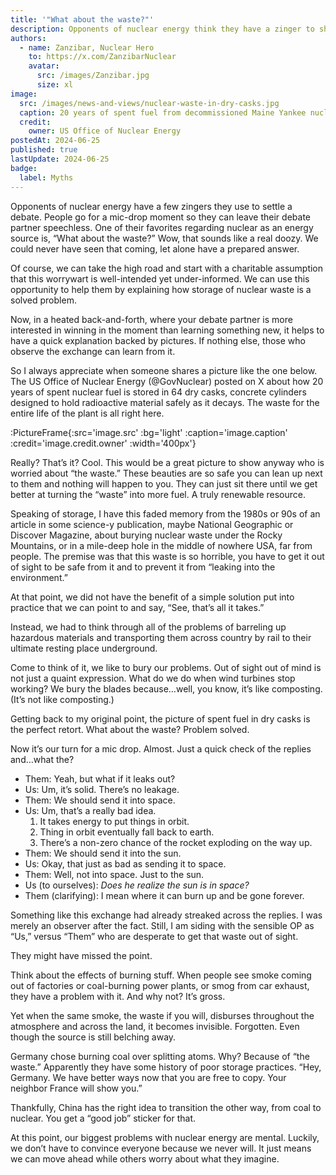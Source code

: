 ```yaml
---
title: '"What about the waste?"'
description: Opponents of nuclear energy think they have a zinger to shut it down. Educate yourself to avoid their trap.
authors:
  - name: Zanzibar, Nuclear Hero
    to: https://x.com/ZanzibarNuclear
    avatar:
      src: /images/Zanzibar.jpg
      size: xl
image:
  src: /images/news-and-views/nuclear-waste-in-dry-casks.jpg
  caption: 20 years of spent fuel from decommissioned Maine Yankee nuclear plant.
  credit:
    owner: US Office of Nuclear Energy
postedAt: 2024-06-25
published: true
lastUpdate: 2024-06-25
badge:
  label: Myths
---
```


Opponents of nuclear energy have a few zingers they use to settle a debate. People go for a mic-drop moment so they can leave their debate partner speechless. One of their favorites regarding nuclear as an energy source is, “What about the waste?” Wow, that sounds like a real doozy. We could never have seen that coming, let alone have a prepared answer.

Of course, we can take the high road and start with a charitable assumption that this worrywart is well-intended yet under-informed. We can use this opportunity to help them by explaining how storage of nuclear waste is a solved problem.

Now, in a heated back-and-forth, where your debate partner is more interested in winning in the moment than learning something new, it helps to have a quick explanation backed by pictures. If nothing else, those who observe the exchange can learn from it.

So I always appreciate when someone shares a picture like the one below. The US Office of Nuclear Energy (@GovNuclear) posted on X about how 20 years of spent nuclear fuel is stored in 64 dry casks, concrete cylinders designed to hold radioactive material safely as it decays. The waste for the entire life of the plant is all right here.

:PictureFrame{:src='image.src' :bg='light' :caption='image.caption' :credit='image.credit.owner' :width='400px'}

Really? That’s it? Cool. This would be a great picture to show anyway who is worried about “the waste.” These beauties are so safe you can lean up next to them and nothing will happen to you. They can just sit there until we get better at turning the “waste” into more fuel. A truly renewable resource.

Speaking of storage, I have this faded memory from the 1980s or 90s of an article in some science-y publication, maybe National Geographic or Discover Magazine, about burying nuclear waste under the Rocky Mountains, or in a mile-deep hole in the middle of nowhere USA, far from people. The premise was that this waste is so horrible, you have to get it out of sight to be safe from it and to prevent it from “leaking into the environment.”

At that point, we did not have the benefit of a simple solution put into practice that we can point to and say, “See, that’s all it takes.”

Instead, we had to think through all of the problems of barreling up hazardous materials and transporting them across country by rail to their ultimate resting place underground.

Come to think of it, we like to bury our problems. Out of sight out of mind is not just a quaint expression. What do we do when wind turbines stop working? We bury the blades because…well, you know, it’s like composting. (It’s not like composting.)

Getting back to my original point, the picture of spent fuel in dry casks is the perfect retort. What about the waste? Problem solved.

Now it’s our turn for a mic drop. Almost. Just a quick check of the replies and…what the?

- Them: Yeah, but what if it leaks out?
- Us: Um, it’s solid. There’s no leakage.
- Them: We should send it into space.
- Us: Um, that’s a really bad idea.
  1. It takes energy to put things in orbit.
  2. Thing in orbit eventually fall back to earth.
  3. There’s a non-zero chance of the rocket exploding on the way up.
- Them: We should send it into the sun.
- Us: Okay, that just as bad as sending it to space.
- Them: Well, not into space. Just to the sun.
- Us (to ourselves): _Does he realize the sun is in space?_
- Them (clarifying): I mean where it can burn up and be gone forever.

Something like this exchange had already streaked across the replies. I was merely an observer after the fact. Still, I am siding with the sensible OP as “Us,” versus “Them” who are desperate to get that waste out of sight.

They might have missed the point.

Think about the effects of burning stuff. When people see smoke coming out of factories or coal-burning power plants, or smog from car exhaust, they have a problem with it. And why not? It’s gross.

Yet when the same smoke, the waste if you will, disburses throughout the atmosphere and across the land, it becomes invisible. Forgotten. Even though the source is still belching away.

Germany chose burning coal over splitting atoms. Why? Because of “the waste.” Apparently they have some history of poor storage practices. “Hey, Germany. We have better ways now that you are free to copy. Your neighbor France will show you.”

Thankfully, China has the right idea to transition the other way, from coal to nuclear. You get a “good job” sticker for that.

At this point, our biggest problems with nuclear energy are mental. Luckily, we don’t have to convince everyone because we never will. It just means we can move ahead while others worry about what they imagine.
